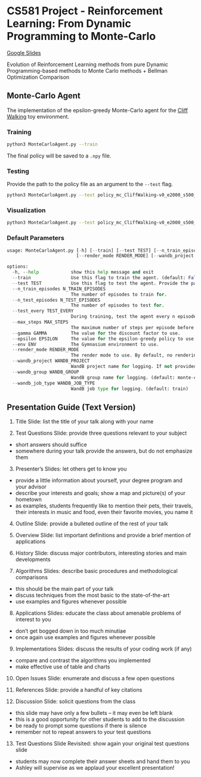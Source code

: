 # CS581 Project - Reinforcement Learning: From Dynamic Programming to Monte-Carlo

[Google Slides](https://docs.google.com/presentation/d/1v4WwBQKoPnGiyCMXgUs-pCCJ8IwZqM3thUf-Ky00eTQ/edit?usp=sharing)

Evolution of Reinforcement Learning methods from pure Dynamic Programming-based methods to Monte Carlo methods + Bellman Optimization Comparison  

## Monte-Carlo Agent

The implementation of the epsilon-greedy Monte-Carlo agent for the [Cliff Walking](https://gymnasium.farama.org/environments/toy_text/cliff_walking/) toy environment.

### Training

```bash
python3 MonteCarloAgent.py --train
```

The final policy will be saved to a `.npy` file.

### Testing

Provide the path to the policy file as an argument to the `--test` flag.

```bash
python3 MonteCarloAgent.py --test policy_mc_CliffWalking-v0_e2000_s500_g0.99_e0.1.npy
```

### Visualization

```bash
python3 MonteCarloAgent.py --test policy_mc_CliffWalking-v0_e2000_s500_g0.99_e0.1.npy --render_mode human
```

### Default Parameters

```python
usage: MonteCarloAgent.py [-h] [--train] [--test TEST] [--n_train_episodes N_TRAIN_EPISODES] [--n_test_episodes N_TEST_EPISODES] [--test_every TEST_EVERY] [--max_steps MAX_STEPS] [--gamma GAMMA] [--epsilon EPSILON] [--env ENV]
                          [--render_mode RENDER_MODE] [--wandb_project WANDB_PROJECT] [--wandb_group WANDB_GROUP] [--wandb_job_type WANDB_JOB_TYPE]

options:
  -h, --help            show this help message and exit
  --train               Use this flag to train the agent. (default: False)
  --test TEST           Use this flag to test the agent. Provide the path to the policy file.
  --n_train_episodes N_TRAIN_EPISODES
                        The number of episodes to train for.
  --n_test_episodes N_TEST_EPISODES
                        The number of episodes to test for.
  --test_every TEST_EVERY
                        During training, test the agent every n episodes.
  --max_steps MAX_STEPS
                        The maximum number of steps per episode before the episode is forced to end.
  --gamma GAMMA         The value for the discount factor to use.
  --epsilon EPSILON     The value for the epsilon-greedy policy to use.
  --env ENV             The Gymnasium environment to use.
  --render_mode RENDER_MODE
                        The render mode to use. By default, no rendering is done. To render the environment, set this to 'human'.
  --wandb_project WANDB_PROJECT
                        WandB project name for logging. If not provided, no logging is done.
  --wandb_group WANDB_GROUP
                        WandB group name for logging. (default: monte-carlo)
  --wandb_job_type WANDB_JOB_TYPE
                        WandB job type for logging. (default: train)
```

## Presentation Guide (Text Version)

1. Title Slide: list the title of your talk along with your name  

2. Test Questions Slide: provide three questions relevant to your subject  

- short answers should suffice
- somewhere during your talk provide the answers, but do not emphasize them

3. Presenter’s Slides: let others get to know you  

- provide a little information about yourself, your degree program and your advisor  
- describe your interests and goals; show a map and picture(s) of your hometown
- as examples, students frequently like to mention their pets, their travels, their interests in music and food, even their favorite movies, you name it  

4. Outline Slide: provide a bulleted outline of the rest of your talk  

5. Overview Slide: list important definitions and provide a brief mention of applications  

6. History Slide: discuss major contributors, interesting stories and main developments  

7. Algorithms Slides: describe basic procedures and methodological comparisons  

- this should be the main part of your talk  
- discuss techniques from the most basic to the state-of-the-art  
- use examples and figures whenever possible  

8. Applications Slides: educate the class about amenable problems of interest to you  

- don’t get bogged down in too much minutiae  
- once again use examples and figures whenever possible  

9. Implementations Slides: discuss the results of your coding work (if any)  

- compare and contrast the algorithms you implemented
- make effective use of table and charts

10. Open Issues Slide: enumerate and discuss a few open questions

11. References Slide: provide a handful of key citations

12. Discussion Slide: solicit questions from the class

- this slide may have only a few bullets – it may even be left blank
- this is a good opportunity for other students to add to the discussion
- be ready to prompt some questions if there is silence
- remember not to repeat answers to your test questions

13. Test Questions Slide Revisited: show again your original test questions slide

- students may now complete their answer sheets and hand them to you
- Ashley will supervise as we applaud your excellent presentation!
